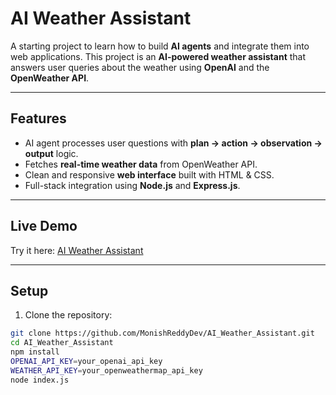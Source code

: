 # AI Weather Assistant

A starting project to learn how to build **AI agents** and integrate them into web applications. This project is an **AI-powered weather assistant** that answers user queries about the weather using **OpenAI** and the **OpenWeather API**.

---

## Features

- AI agent processes user questions with **plan → action → observation → output** logic.  
- Fetches **real-time weather data** from OpenWeather API.  
- Clean and responsive **web interface** built with HTML & CSS.  
- Full-stack integration using **Node.js** and **Express.js**.

---

## Live Demo

Try it here: [AI Weather Assistant](https://ai-weather-assistant-kappa.vercel.app/)

---

## Setup

1. Clone the repository:
```bash
git clone https://github.com/MonishReddyDev/AI_Weather_Assistant.git
cd AI_Weather_Assistant
npm install
OPENAI_API_KEY=your_openai_api_key
WEATHER_API_KEY=your_openweathermap_api_key
node index.js
